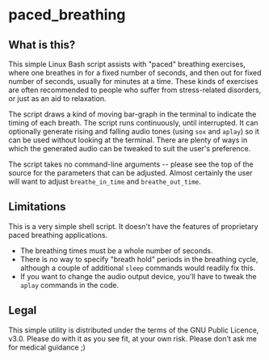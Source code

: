 # paced\_breathing

## What is this?

This simple Linux Bash script assists with "paced" breathing exercises, where
one breathes in for a fixed number of seconds, and then out for fixed number of
seconds, usually for minutes at a time. These kinds of exercises are often
recommended to people who suffer from stress-related disorders, or just as an
aid to relaxation. 

The script draws a kind of moving bar-graph in the terminal to indicate the
timing of each breath. The script runs continuously, until interrupted.  It can
optionally generate rising and falling audio tones (using `sox` and `aplay`) so
it can be used without looking at the terminal.  There are plenty of ways in
which the generated audio can be tweaked to suit the user's preference.

The script takes no command-line arguments -- please see the top of the
source for the parameters that can be adjusted. Almost certainly the 
user will want to adjust `breathe_in_time` and `breathe_out_time`. 

## Limitations

This is a very simple shell script. It doesn't have the features of
proprietary paced breathing applications.

- The breathing times must be a whole number of seconds. 
- There is no way to specify "breath hold" periods in the breathing cycle,
although a couple of additional `sleep` commands would readily fix this.
- If you want to change the audio output device, you'll have to tweak
the `aplay` commands in the code.

## Legal

This simple utility is distributed under the terms of the GNU Public
Licence, v3.0. Please do with it as you see fit, at your own risk.
Please don't ask me for medical guidance ;)


